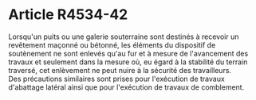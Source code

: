 # Article R4534-42

  
Lorsqu'un puits ou une galerie souterraine sont destinés à recevoir un revêtement maçonné ou bétonné, les éléments du dispositif de soutènement ne sont enlevés qu'au fur et à mesure de l'avancement des travaux et seulement dans la mesure où, eu égard à la stabilité du terrain traversé, cet enlèvement ne peut nuire à la sécurité des travailleurs.   
Des précautions similaires sont prises pour l'exécution de travaux d'abattage latéral ainsi que pour l'exécution de travaux de comblement.